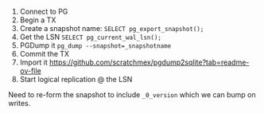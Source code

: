 1. Connect to PG
2. Begin a TX
3. Create a snapshot name: `SELECT pg_export_snapshot();`
4. Get the LSN `SELECT pg_current_wal_lsn();`
5. PGDump it `pg_dump --snapshot=_snapshotname`
6. Commit the TX
7. Import it https://github.com/scratchmex/pgdump2sqlite?tab=readme-ov-file
8. Start logical replication @ the LSN

Need to re-form the snapshot to include `_0_version` which we can bump on writes.
